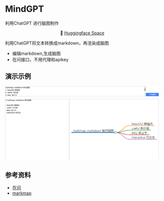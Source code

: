 # MindGPT
利用ChatGPT 进行脑图制作


<p align="center">
     🤗 <a href="https://yfor-mindgpt.hf.space" target="_blank"> Huggingface Space</a>
</p>

利用ChatGPT将文本转换成markdown，再渲染成脑图
* 编辑markdown,生成脑图
* 在问接口，不用代理和apikey

## 演示示例
![演示图片](img/MindGPT.png)


## 参考资料
* [在问](https://www.zaiwen.top/)
* [markmap](https://markmap.js.org/)
